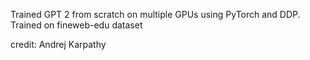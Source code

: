 Trained GPT 2 from scratch on multiple GPUs using PyTorch and DDP.
Trained on fineweb-edu dataset



credit: Andrej Karpathy
